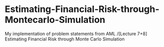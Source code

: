 # Estimating-Financial-Risk-through-Montecarlo-Simulation
My implementation of problem statements from AML /[Lecture 7+8] Estimating Financial Risk through Monte Carlo Simulation

